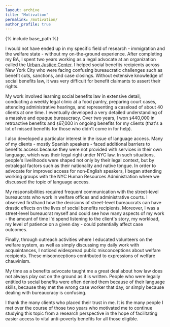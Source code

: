 ```yaml
---
layout: archive
title: "Motivation"
permalink: /motivation/
author_profile: true
---
```


{% include base_path %}

I would not have ended up in my specific field of research - immigration and the welfare state - without my on-the-ground experience. After completing my BA, I spent two years working as a legal advocate at an organization called the [Urban Justice Center](https://www.urbanjustice.org/). I helped social benefits recipients across New York City who were facing confusing bureaucratic challenges such as benefit cuts, sanctions, and case closings. Without extensive knowledge of social benefits law, it was very difficult for benefit claimants to assert their rights. 

My work involved learning social benefits law in extensive detail, conducting a weekly legal clinic at a food pantry, preparing court cases, attending administrative hearings, and representing a caseload of about 40 clients at one time. I eventually developed a very detailed understanding of a massive and opaque bureaucracy. Over two years, I won `$`440,000 in retroactive benefits and `$`67,000 in ongoing benefits for my clients (that's a lot of missed benefits for those who didn't come in for help). 

I also developed a particular interest in the issue of language access. Many of my clients - mostly Spanish speakers - faced additional barriers to benefits access because they were not provided with services in their own language, which was their legal right under NYC law. In such situations, people's livelihoods were shaped not only by their legal context, but by extralegal factors such as their nationality and native tongue. In order to advocate for improved access for non-English speakers, I began attending working groups with the NYC Human Resources Administration where we discussed the topic of language access. 

My responsibilities required frequent communication with the street-level bureaucrats who work in welfare offices and administrative courts. I observed firsthand how the decisions of street-level bureaucrats can have drastic effects on the lives of social benefits recipients. Moreover, I was a street-level bureaucrat myself and could see how many aspects of my work - the amount of time I'd spend listening to the client's story, my workload, my level of patience on a given day - could potentially affect case outcomes. 

Finally, through outreach activities where I educated volunteers on the welfare system, as well as simply discussing my daily work with acquaintances, I noticed widespread public misconceptions about welfare recipients. These misconceptions contributed to expressions of welfare chauvinism.

My time as a benefits advocate taught me a great deal about how law does not always play out on the ground as it is written. People who were legally entitled to social benefits were often denied them because of their language skills, because they met the wrong case worker that day, or simply because dealing with bureaucracy is confusing. 

I thank the many clients who placed their trust in me. It is the many people I met over the course of those two years who motivated me to continue studying this topic from a research perspective in the hope of facilitating easier access to vital anti-poverty benefits for all those eligible.
